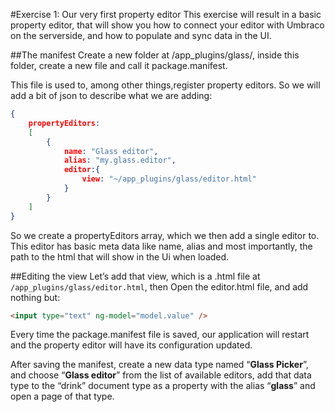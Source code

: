 #Exercise 1: Our very first property editor
This exercise will result in a basic property editor, that will show you how to connect your editor with Umbraco on the serverside, and how to populate and sync data in the UI. 

##The manifest
Create a new folder at /app_plugins/glass/, inside this folder, create a new file and call it package.manifest.

This file is used to, among other things,register property editors. So we will add a bit of json to describe what we are adding:

```json
{
	propertyEditors:
	[
		{
			name: "Glass editor",
			alias: "my.glass.editor",
			editor:{
				view: "~/app_plugins/glass/editor.html"
			}	
		}
	]
}
```

So we create a propertyEditors array, which we then add a single editor to. This editor has basic meta data like name, alias and most importantly, the path to the html that will show in the Ui when loaded. 

##Editing the view
Let’s add that view, which is a .html file at `/app_plugins/glass/editor.html`, then Open the editor.html file, and add nothing but:

```html
<input type="text" ng-model="model.value" /> 
```

Every time the package.manifest file is saved, our application will restart and the property editor will have its configuration updated.

After saving the manifest, create a new data type named “**Glass Picker**”, and choose “**Glass editor**” from the list of available editors, add that data type to the “drink” document type as a property with the alias “**glass**” and open a page of that type.
